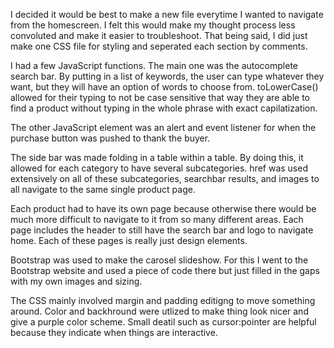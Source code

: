 I decided it would be best to make a new file everytime I wanted to navigate from the homescreen. I felt this would make my thought process less convoluted and make it easier to troubleshoot. That being said, I did just make one CSS file for styling and seperated each section by comments.

I had a few JavaScript functions. The main one was the autocomplete search bar. By putting in a list of keywords, the user can type whatever they want, but they will have an option of words to choose from. toLowerCase() allowed for their typing to not be case sensitive that way they are able to find a product without typing in the whole phrase with exact capilatization.

The other JavaScript element was an alert and event listener for when the purchase button was pushed to thank the buyer.

The side bar was made folding in a table within a table. By doing this, it allowed for each category to have several subcategories. href was used extensively on all of these subcategories, searchbar results, and images to all navigate to the same single product page.

Each product had to have its own page because otherwise there would be much more difficult to navigate to it from so many different areas. Each page includes the header to still have the search bar and logo to navigate home. Each of these pages is really just design elements.

Bootstrap was used to make the carosel slideshow. For this I went to the Bootstrap website and used a piece of code there but just filled in the gaps with my own images and sizing.

The CSS mainly involved margin and padding editigng to move something around. Color and backhround were utlized to make thing look nicer and give a purple color scheme. Small deatil such as cursor:pointer are helpful because they indicate when things are interactive.
